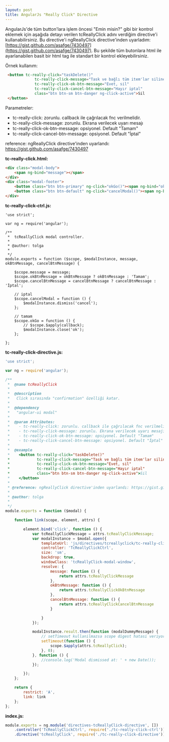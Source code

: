 ```yaml
---
layout: post
title: AngularJs "Really Click" Directive
---
```


AngularJs'de tüm button'lara işlem öncesi "Emin misin?" gibi bir kontrol eklemek için aşağıda detayı verilen tcReallyClick adını verdiğim directive'i kullanabilirsiniz.
Bu directive'i ngReallyClick directive'inden uyarladım: [https://gist.github.com/asafge/7430497](https://gist.github.com/asafge/7430497).
Bu şekilde tüm butonlara html ile ayarlanabilen basit bir html tag ile standart bir kontrol ekleyebilirsiniz.

Örnek kullanım:

```HTML
 <button tc-really-click="taskDelete()"
             tc-really-click-message="Task ve bağlı tüm item'lar silinecek. Silmek istediğinden emin misin?"
             tc-really-click-ok-btn-message="Evet, sil"
             tc-really-click-cancel-btn-message="Hayır iptal"
             class="btn btn-sm btn-danger ng-click-active">Sil
 </button>
```

Parametreler:

- tc-really-click: zorunlu. callback ile çağrılacak fnc verilmelidir.
- tc-really-click-message: zorunlu. Ekrana verilecek uyarı mesajı
- tc-really-click-ok-btn-message: opsiyonel. Default "Tamam"
- tc-really-click-cancel-btn-message: opsiyonel. Default "İptal"

reference: ngReallyClick directive'inden uyarlandı: https://gist.github.com/asafge/7430497


**tc-really-click.html:**

```html
<div class="modal-body">
    <span ng-bind="message"></span>
</div>
<div class="modal-footer">
    <button class="btn btn-primary" ng-click="okGo()"><span ng-bind="okBtnMessage"></span></button>
    <button class="btn btn-default" ng-click="cancelModal()"><span ng-bind="cancelBtnMessage"></span></button>
</div>
```


**tc-really-click-ctrl.js:**

```
'use strict';

var ng = require('angular');

/**
 *  tcReallyClick modal controller.
 *
 * @author: tolga
 *
 */
module.exports = function ($scope, $modalInstance, message, okBtnMessage, cancelBtnMessage) {

    $scope.message = message;
    $scope.okBtnMessage = okBtnMessage ? okBtnMessage : 'Tamam';
    $scope.cancelBtnMessage = cancelBtnMessage ? cancelBtnMessage : 'İptal';

    // iptal
    $scope.cancelModal = function () {
        $modalInstance.dismiss('cancel');
    };

    // tamam
    $scope.okGo = function () {
        // $scope.$apply(callback);
        $modalInstance.close('ok');
    };

};
```

**tc-really-click-directive.js:**

```javascript
'use strict';

var ng = require('angular');

/**
 *  @name tcReallyClick
 *
 *  @description
 *   Click sırasında "confirmation" özelliği katar.
 *
 *  @dependency
 *   "angular-ui modal"
 *
 *  @param Attributes:
 *    - tc-really-click: zorunlu. callback ile çağrılacak fnc verilmelidir.
 *    - tc-really-click-message: zorunlu. Ekrana verilecek uyarı mesajı
 *    - tc-really-click-ok-btn-message: opsiyonel. Default "Tamam"
 *    - tc-really-click-cancel-btn-message: opsiyonel. Default "İptal"
 *
 *  @example
 *    <button tc-really-click="taskDelete()"
 *            tc-really-click-message="Task ve bağlı tüm item'lar silinecek. Silmek istediğinden emin misin?"
 *            tc-really-click-ok-btn-message="Evet, sil"
 *            tc-really-click-cancel-btn-message="Hayır iptal"
 *            class="btn btn-sm btn-danger ng-click-active">Sil
 *    </button>
 *
 * @reference: ngReallyClick directive'inden uyarlandı: https://gist.github.com/asafge/7430497
 *
 * @author: tolga
 *
 */
module.exports = function ($modal) {

    function link(scope, element, attrs) {

        element.bind('click', function () {
            var tcReallyClickMessage = attrs.tcReallyClickMessage;
            var modalInstance = $modal.open({
                templateUrl: 'js/directives/tcreallyclick/tc-really-click.html',
                controller: 'TcReallyClickCtrl',
                size: 'sm',
                backdrop: true,
                windowClass: 'tcReallyClick-modal-window',
                resolve: {
                    message: function () {
                        return attrs.tcReallyClickMessage
                    },
                    okBtnMessage: function () {
                        return attrs.tcReallyClickOkBtnMessage
                    },
                    cancelBtnMessage: function () {
                        return attrs.tcReallyClickCancelBtnMessage
                    }

                }
            });

            modalInstance.result.then(function (modalDummyMessage) {
                // setTimeout kullanilmazsa scope digest hatasi veriyor
                setTimeout(function () {
                    scope.$apply(attrs.tcReallyClick);
                }, 0);
            }, function () {
                //console.log('Modal dismissed at: ' + new Date());
            });

        });
    };

    return {
        restrict: 'A',
        link: link
    };
};
```

**index.js:**

```javascript
module.exports = ng.module('directives-tcReallyClick-directive', [])
    .controller('TcReallyClickCtrl', require('./tc-really-click-ctrl'))
    .directive('tcReallyClick', require('./tc-really-click-directive'));
```